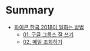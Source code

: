 # Summary

- [파이콘 한국 2018이 일하는 방법](README.md)
    - [01. 구글 그룹스 잘 쓰기](tool-guide/01-about-groups.md)
    - [02. 메일 조회하기](tool-guide/02-groups-basic.md)
